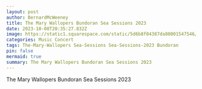 ```yaml
---
layout: post
author: BernardMcWeeney
title: The Mary Wallopers Bundoran Sea Sessions 2023
date: 2023-10-08T20:35:27.832Z
image: https://static1.squarespace.com/static/5d6b8f04387da80001547546/6399f038016d2c2e11eec5b5/6426d0b7f0e57c05a8e678ee/1680265664865/2022_TheMaryWallopers_009+lead+photo.jpg?format=1500w
categories: Music Concert
tags: The-Mary-Wallopers Sea-Sessions Sea-Sessions-2023 Bundoran
pin: false
mermaid: true
summary: The Mary Wallopers Bundoran Sea Sessions 2023
---
```

The Mary Wallopers Bundoran Sea Sessions 2023
